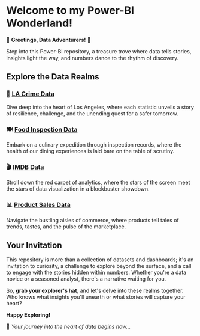 # Welcome to my Power-BI Wonderland!

🌟 **Greetings, Data Adventurers!** 🌟

Step into this Power-BI repository, a treasure trove where data tells stories, insights light the way, and numbers dance to the rhythm of discovery.
## Explore the Data Realms

### 🚓 [LA Crime Data](https://github.com/Pramita0410/Power-BI/tree/main/Crime%20Data%20Analysis-%20LA)
Dive deep into the heart of Los Angeles, where each statistic unveils a story of resilience, challenge, and the unending quest for a safer tomorrow.

### 🍽️ [Food Inspection Data]([./FOOD-INSPECTION%20DATA](https://github.com/Pramita0410/Power-BI/tree/main/Food%20Inspection%20Data%20Analysis))
Embark on a culinary expedition through inspection records, where the health of our dining experiences is laid bare on the table of scrutiny.

### 🎬 [IMDB Data]([./IMDB%20DATA](https://github.com/Pramita0410/Power-BI/tree/main/IMDB%20Data%20Analysis))
Stroll down the red carpet of analytics, where the stars of the screen meet the stars of data visualization in a blockbuster showdown.

### 📊 [Product Sales Data]([./Product%20sales%20data](https://github.com/Pramita0410/Power-BI/tree/main/Product%20Sales%20Analysis))
Navigate the bustling aisles of commerce, where products tell tales of trends, tastes, and the pulse of the marketplace.

## Your Invitation

This repository is more than a collection of datasets and dashboards; it's an invitation to curiosity, a challenge to explore beyond the surface, and a call to engage with the stories hidden within numbers. Whether you're a data novice or a seasoned analyst, there's a narrative waiting for you.

So, **grab your explorer's hat**, and let's delve into these realms together. Who knows what insights you'll unearth or what stories will capture your heart?

**Happy Exploring!**

🚀 _Your journey into the heart of data begins now..._
